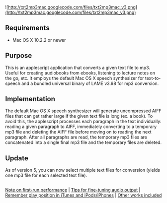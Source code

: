 ![http://txt2mp3mac.googlecode.com/files/txt2mp3mac_v3.png](http://txt2mp3mac.googlecode.com/files/txt2mp3mac_v3.png)
## Requirements ##
  * Mac OS X 10.2.2 or newer
##  ##
## Purpose ##
This is an applescript application that converts a given text file to mp3. Useful for creating audiobooks from ebooks, listening to lecture notes on the go, etc. It employs the default Mac OS X speech synthesizer for text-to-speech and a bundled universal binary of LAME v3.98 for mp3 conversion.
##  ##
## Implementation ##
The default Mac OS X speech synthesizer will generate uncompressed AIFF files that can get rather large if the given text file is long (ex. a book). To avoid this, the applescript processes each paragraph in the text individually: reading a given paragraph to AIFF, immediately converting to a temporary mp3 file and deleting the AIFF file before moving on to reading the next paragraph. After all paragraphs are read, the temporary mp3 files are concatenated into a single final mp3 file and the temporary files are deleted.
##  ##
## Update ##
As of version 5, you can now select multiple text files for conversion (yields one mp3 file for each selected text file).
##  ##
[Note on first-run performance](FirstRunDelay.md) | [Tips for fine-tuning audio output](FineTuning.md) | [Remember play position in iTunes and iPods/iPhones](iTunesTricks.md) | [Other works included](OtherWorks.md)